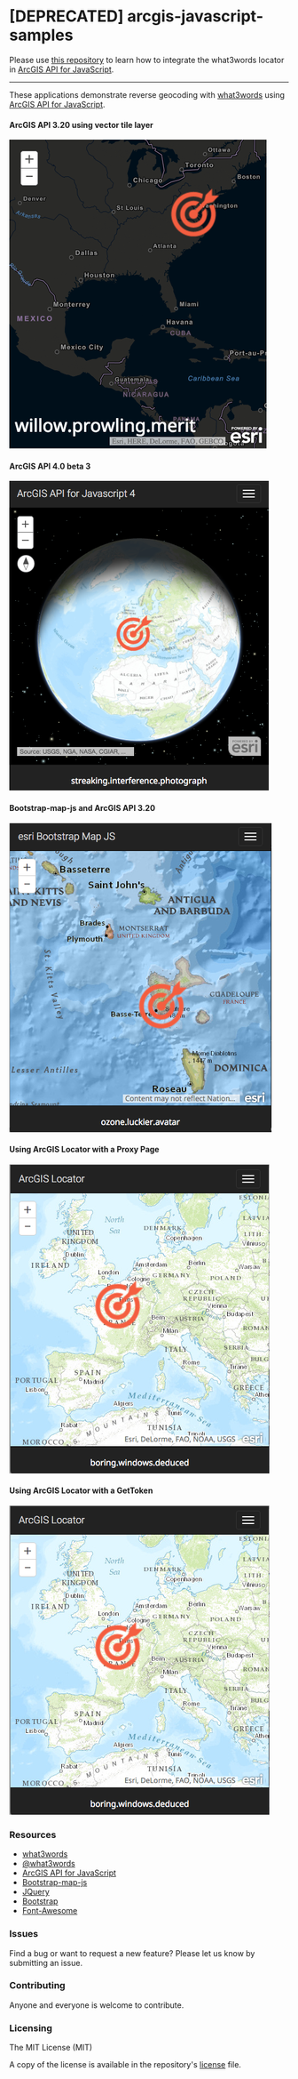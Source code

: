 

# [DEPRECATED] arcgis-javascript-samples
Please use [this repository](https://github.com/what3words/w3w-arcgis-javascript-samples) to learn how to integrate the what3words locator in [ArcGIS API for JavaScript](//js.arcgis.com).


------
These applications demonstrate reverse geocoding with [what3words](//what3words.com)  using [ArcGIS API for JavaScript](//js.arcgis.com).

#### ArcGIS API 3.20 using vector tile layer
[![app3vt screenshot](./assets/api315vt.png)](./w3w-arcgis-javascript-3.20vt.html)

#### ArcGIS API 4.0 beta 3
[![app4 screenshot](./assets/api4.png)](http://what3words.github.io/./w3w-arcgis-javascript-4.0beta.html)

#### Bootstrap-map-js and ArcGIS API 3.20
[![app screenshot](./assets/bootstrapmap.png)](./w3w-bootstrap-map-js-api-3.20.html)

#### Using ArcGIS Locator with a Proxy Page
[![app screenshot](./assets/locator.png)](./w3w-arcgis-locator-with-proxypage.html)

#### Using ArcGIS Locator with a GetToken
[![app screenshot](./assets/locator.png)](./w3w-arcgis-locator-with-gettoken.html)

### Resources
* [what3words](//what3words.com)
* [@what3words](//twitter.com/what3words)
* [ArcGIS API for JavaScript](//js.arcgis.com)
* [Bootstrap-map-js](http://esri.github.io/bootstrap-map-js/demo/index.html)
* [JQuery](//jquery.com)
* [Bootstrap](//getbootstrap.com)
* [Font-Awesome](fortawesome.github.io/Font-Awesome/)

### Issues
Find a bug or want to request a new feature? Please let us know by submitting an issue.

### Contributing
Anyone and everyone is welcome to contribute.

### Licensing
The MIT License (MIT)

A copy of the license is available in the repository's [license](LICENSE) file.
